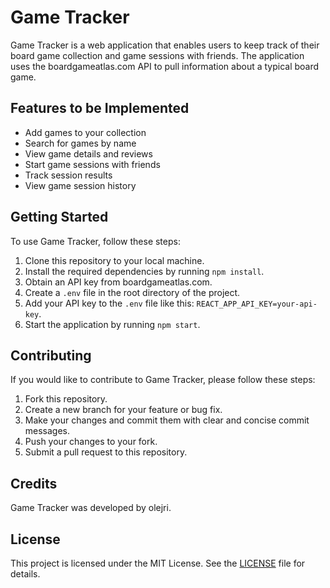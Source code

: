 # Game Tracker

Game Tracker is a web application that enables users to keep track of their board game collection and game sessions with friends. The application uses the boardgameatlas.com API to pull information about a typical board game.

## Features to be Implemented

- Add games to your collection
- Search for games by name
- View game details and reviews
- Start game sessions with friends
- Track session results
- View game session history

## Getting Started

To use Game Tracker, follow these steps:

1. Clone this repository to your local machine.
2. Install the required dependencies by running `npm install`.
3. Obtain an API key from boardgameatlas.com.
4. Create a `.env` file in the root directory of the project.
5. Add your API key to the `.env` file like this: `REACT_APP_API_KEY=your-api-key`.
6. Start the application by running `npm start`.


## Contributing

If you would like to contribute to Game Tracker, please follow these steps:

1. Fork this repository.
2. Create a new branch for your feature or bug fix.
3. Make your changes and commit them with clear and concise commit messages.
4. Push your changes to your fork.
5. Submit a pull request to this repository.

## Credits

Game Tracker was developed by olejri.

## License

This project is licensed under the MIT License. See the [LICENSE](LICENSE) file for details.
